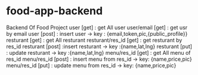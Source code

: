 # food-app-backend
Backend Of Food Project
user [get] : get All user
user/email [get] : get usr by email
user [post] : insert user -> key : {email,token,pic,{public_profile}}
resturant [get] : get All resturant
resturant/res_id [get] : get resturant by res_id
resturant [post] :insert resturant -> key :{name,lat,lng}
resturant [put] : update resturant -> key :{name,lat,lng}
menu/res_id [get] : get All menu of res_id
menu/res_id [post] : insert menu from res_id -> key: {name,price,pic}
menu/res_id [put] : update menu from res_id -> key: {name,price,pic}
